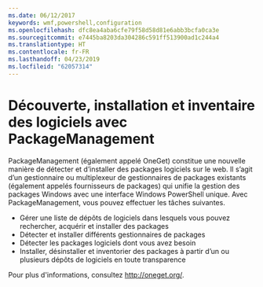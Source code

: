 ```yaml
---
ms.date: 06/12/2017
keywords: wmf,powershell,configuration
ms.openlocfilehash: dfc8ea4aba6cfe79f58d58d81e6abb3bcfa0ca3e
ms.sourcegitcommit: e7445ba8203da304286c591ff513900ad1c244a4
ms.translationtype: HT
ms.contentlocale: fr-FR
ms.lasthandoff: 04/23/2019
ms.locfileid: "62057314"
---
```

# <a name="software-discovery-install-and-inventory-with-packagemanagement"></a>Découverte, installation et inventaire des logiciels avec PackageManagement

PackageManagement (également appelé OneGet) constitue une nouvelle manière de détecter et d’installer des packages logiciels sur le web. Il s’agit d’un gestionnaire ou multiplexeur de gestionnaires de packages existants (également appelés fournisseurs de packages) qui unifie la gestion des packages Windows avec une interface Windows PowerShell unique. Avec PackageManagement, vous pouvez effectuer les tâches suivantes.

-   Gérer une liste de dépôts de logiciels dans lesquels vous pouvez rechercher, acquérir et installer des packages
-   Détecter et installer différents gestionnaires de packages
-   Détecter les packages logiciels dont vous avez besoin
-   Installer, désinstaller et inventorier des packages à partir d’un ou plusieurs dépôts de logiciels en toute transparence

Pour plus d'informations, consultez http://oneget.org/.
